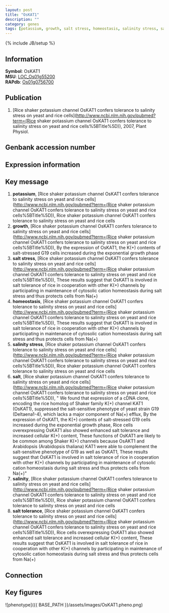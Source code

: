 ```yaml
---
layout: post
title: "OsKAT1"
description: ""
category: genes
tags: [potassium, growth, salt stress, homeostasis, salinity stress, salt, salinity, salt tolerance, Gene]
---
```

{% include JB/setup %}

## Information
__Symbol__: OsKAT1  
__MSU__: [LOC_Os01g55200](http://rice.plantbiology.msu.edu/cgi-bin/ORF_infopage.cgi?orf=LOC_Os01g55200)  
__RAPdb__: [Os01g0756700](http://rapdb.dna.affrc.go.jp/viewer/gbrowse_details/irgsp1?name=Os01g0756700)  

## Publication
1. [Rice shaker potassium channel OsKAT1 confers tolerance to salinity stress on yeast and rice cells](http://www.ncbi.nlm.nih.gov/pubmed?term=(Rice shaker potassium channel OsKAT1 confers tolerance to salinity stress on yeast and rice cells%5BTitle%5D)), 2007, Plant Physiol.

## Genbank accession number

## Expression information

## Key message
1. __potassium__, [Rice shaker potassium channel OsKAT1 confers tolerance to salinity stress on yeast and rice cells](http://www.ncbi.nlm.nih.gov/pubmed?term=(Rice shaker potassium channel OsKAT1 confers tolerance to salinity stress on yeast and rice cells%5BTitle%5D)), Rice shaker potassium channel OsKAT1 confers tolerance to salinity stress on yeast and rice cells
2. __growth__, [Rice shaker potassium channel OsKAT1 confers tolerance to salinity stress on yeast and rice cells](http://www.ncbi.nlm.nih.gov/pubmed?term=(Rice shaker potassium channel OsKAT1 confers tolerance to salinity stress on yeast and rice cells%5BTitle%5D)),  By the expression of OsKAT1, the K(+) contents of salt-stressed G19 cells increased during the exponential growth phase
3. __salt stress__, [Rice shaker potassium channel OsKAT1 confers tolerance to salinity stress on yeast and rice cells](http://www.ncbi.nlm.nih.gov/pubmed?term=(Rice shaker potassium channel OsKAT1 confers tolerance to salinity stress on yeast and rice cells%5BTitle%5D)),  These results suggest that OsKAT1 is involved in salt tolerance of rice in cooperation with other K(+) channels by participating in maintenance of cytosolic cation homeostasis during salt stress and thus protects cells from Na(+)
4. __homeostasis__, [Rice shaker potassium channel OsKAT1 confers tolerance to salinity stress on yeast and rice cells](http://www.ncbi.nlm.nih.gov/pubmed?term=(Rice shaker potassium channel OsKAT1 confers tolerance to salinity stress on yeast and rice cells%5BTitle%5D)),  These results suggest that OsKAT1 is involved in salt tolerance of rice in cooperation with other K(+) channels by participating in maintenance of cytosolic cation homeostasis during salt stress and thus protects cells from Na(+)
5. __salinity stress__, [Rice shaker potassium channel OsKAT1 confers tolerance to salinity stress on yeast and rice cells](http://www.ncbi.nlm.nih.gov/pubmed?term=(Rice shaker potassium channel OsKAT1 confers tolerance to salinity stress on yeast and rice cells%5BTitle%5D)), Rice shaker potassium channel OsKAT1 confers tolerance to salinity stress on yeast and rice cells
6. __salt__, [Rice shaker potassium channel OsKAT1 confers tolerance to salinity stress on yeast and rice cells](http://www.ncbi.nlm.nih.gov/pubmed?term=(Rice shaker potassium channel OsKAT1 confers tolerance to salinity stress on yeast and rice cells%5BTitle%5D)), " We found that expression of a cDNA clone, encoding the rice homolog of Shaker family K(+) channel KAT1 (OsKAT1), suppressed the salt-sensitive phenotype of yeast strain G19 (Deltaena1-4), which lacks a major component of Na(+) efflux, By the expression of OsKAT1, the K(+) contents of salt-stressed G19 cells increased during the exponential growth phase, Rice cells overexpressing OsKAT1 also showed enhanced salt tolerance and increased cellular K(+) content, These functions of OsKAT1 are likely to be common among Shaker K(+) channels because OsAKT1 and Arabidopsis (Arabidopsis thaliana) KAT1 were able to complement the salt-sensitive phenotype of G19 as well as OsKAT1, These results suggest that OsKAT1 is involved in salt tolerance of rice in cooperation with other K(+) channels by participating in maintenance of cytosolic cation homeostasis during salt stress and thus protects cells from Na(+)"
7. __salinity__, [Rice shaker potassium channel OsKAT1 confers tolerance to salinity stress on yeast and rice cells](http://www.ncbi.nlm.nih.gov/pubmed?term=(Rice shaker potassium channel OsKAT1 confers tolerance to salinity stress on yeast and rice cells%5BTitle%5D)), Rice shaker potassium channel OsKAT1 confers tolerance to salinity stress on yeast and rice cells
8. __salt tolerance__, [Rice shaker potassium channel OsKAT1 confers tolerance to salinity stress on yeast and rice cells](http://www.ncbi.nlm.nih.gov/pubmed?term=(Rice shaker potassium channel OsKAT1 confers tolerance to salinity stress on yeast and rice cells%5BTitle%5D)),  Rice cells overexpressing OsKAT1 also showed enhanced salt tolerance and increased cellular K(+) content, These results suggest that OsKAT1 is involved in salt tolerance of rice in cooperation with other K(+) channels by participating in maintenance of cytosolic cation homeostasis during salt stress and thus protects cells from Na(+)

## Connection

## Key figures
![phenotype]({{ BASE_PATH }}/assets/images/OsKAT1.pheno.png)


